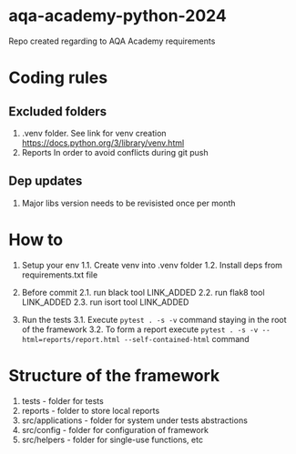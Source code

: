 # aqa-academy-python-2024
Repo created regarding to AQA Academy requirements

# Coding rules
## Excluded folders
1. .venv folder. 
See link for venv creation https://docs.python.org/3/library/venv.html
2. Reports
In order to avoid conflicts during git push

## Dep updates
1. Major libs version needs to be revisisted once per month

# How to
1. Setup your env
1.1. Create venv into .venv folder
1.2. Install deps from requirements.txt file

2. Before commit
2.1. run black tool LINK_ADDED
2.2. run flak8 tool LINK_ADDED
2.3. run isort tool LINK_ADDED

3. Run the tests
3.1. Execute `pytest . -s -v` command staying in the root of the framework
3.2. To form a report execute `pytest . -s -v --html=reports/report.html --self-contained-html` command

# Structure of the framework
1. tests - folder for tests
2. reports - folder to store local reports
3. src/applications - folder for system under tests abstractions
4. src/config - folder for configuration of framework
5. src/helpers - folder for single-use functions, etc